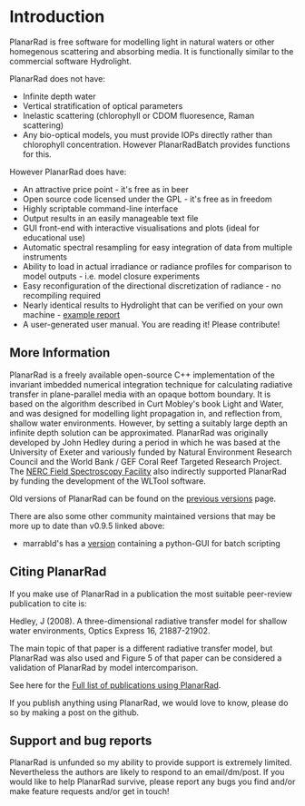 # Introduction
PlanarRad is free software for modelling light in natural waters or other homegenous scattering and absorbing media. 
It is functionally similar to the commercial software Hydrolight.


PlanarRad does not have:

- Infinite depth water
- Vertical stratification of optical parameters
- Inelastic scattering (chlorophyll or CDOM fluoresence, Raman scattering)
- Any bio-optical models, you must provide IOPs directly rather than chlorophyll concentration. However PlanarRadBatch provides functions for this.

However PlanarRad does have:

- An attractive price point - it's free as in beer
- Open source code licensed under the GPL - it's free as in freedom
- Highly scriptable command-line interface
- Output results in an easily manageable text file
- GUI front-end with interactive visualisations and plots (ideal for educational use)
- Automatic spectral resampling for easy integration of data from multiple instruments
- Ability to load in actual irradiance or radiance profiles for comparison to model outputs - i.e. model closure experiments
- Easy reconfiguration of the directional discretization of radiance - no recompiling required
- Nearly identical results to Hydrolight that can be verified on your own machine - [example report](files/Pr_hl_report.pdf)
- A user-generated user manual. You are reading it! Please contribute!


## More Information
PlanarRad is a freely available open-source C++ implementation of the invariant imbedded numerical integration 
technique for calculating radiative transfer in plane-parallel media with an opaque bottom boundary. It is based 
on the algorithm described in Curt Mobley's book Light and Water, and was designed for modelling light propagation 
in, and reflection from, shallow water environments. However, by setting a suitably large depth an infinite depth 
solution can be approximated. PlanarRad was originally developed by John Hedley during a period in which he was based at 
the University of Exeter and variously funded by Natural Environment Research Council and the World Bank / GEF Coral 
Reef Targeted Research Project. The [NERC Field Spectroscopy Facility](http://fsf.nerc.ac.uk/) also indirectly supported PlanarRad by funding 
the development of the WLTool software. 

Old versions of PlanarRad can be found on the [previous versions](./misc/previous_versions.md) page.

There are also some other community maintained versions that may be more up to date than v0.9.5 linked above:

- marrabld's has a [version](https://github.com/marrabld/planarradpy) containing a python-GUI for batch scripting

## Citing PlanarRad
If you make use of PlanarRad in a publication the most suitable peer-review publication to cite is:

Hedley, J (2008). A three-dimensional radiative transfer model for shallow water environments, Optics Express 16, 21887-21902.

The main topic of that paper is a different radiative transfer model, but PlanarRad was also used and Figure 5 of that paper can be considered a validation of PlanarRad by model intercomparison.

See here for the [Full list of publications using PlanarRad](./misc/publications.md).

If you publish anything using PlanarRad, we would love to know, please do so by making a post on the github.

## Support and bug reports
PlanarRad is unfunded so my ability to provide support is extremely limited. Nevertheless the authors are likely to respond to an 
email/dm/post. If you would like to help PlanarRad survive, please report any bugs you find and/or make feature requests and/or get in touch! 


